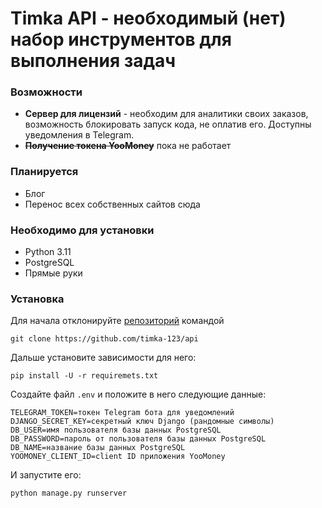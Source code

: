 # Timka API - необходимый (нет) набор инструментов для выполнения задач

### Возможности
* **Сервер для лицензий** - необходим для аналитики своих заказов, возможность блокировать запуск кода, не оплатив его. Доступны уведомления в Telegram.
* **~~Получение токена YooMoney~~** пока не работает

### Планируется
* Блог
* Перенос всех собственных сайтов сюда

### Необходимо для установки
* Python 3.11
* PostgreSQL 
* Прямые руки

### Установка

Для начала отклонируйте [репозиторий](https://github.com/timka-123/api) командой

```
git clone https://github.com/timka-123/api
```

Дальше установите зависимости для него:
```
pip install -U -r requiremets.txt
```

Создайте файл `.env` и положите в него следующие данные:
```
TELEGRAM_TOKEN=токен Telegram бота для уведомлений
DJANGO_SECRET_KEY=секретный ключ Django (рандомные символы)
DB_USER=имя пользователя базы данных PostgreSQL
DB_PASSWORD=пароль от пользователя базы данных PostgreSQL
DB_NAME=название базы данных PostgreSQL
YOOMONEY_CLIENT_ID=client ID приложения YooMoney
```

И запустите его:
```
python manage.py runserver
```

